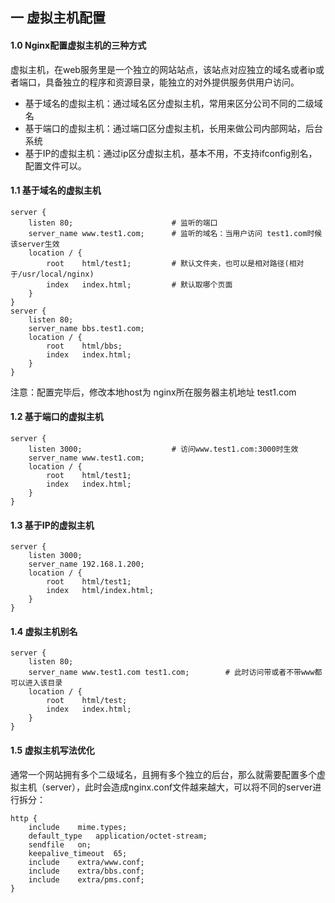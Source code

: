 ## 一 虚拟主机配置

#### 1.0 Nginx配置虚拟主机的三种方式

虚拟主机，在web服务里是一个独立的网站站点，该站点对应独立的域名或者ip或者端口，具备独立的程序和资源目录，能独立的对外提供服务供用户访问。  

- 基于域名的虚拟主机：通过域名区分虚拟主机，常用来区分公司不同的二级域名
- 基于端口的虚拟主机：通过端口区分虚拟主机，长用来做公司内部网站，后台系统
- 基于IP的虚拟主机：通过ip区分虚拟主机，基本不用，不支持ifconfig别名，配置文件可以。

#### 1.1 基于域名的虚拟主机

```
server {
    listen 80;                      # 监听的端口
    server_name www.test1.com;      # 监听的域名：当用户访问 test1.com时候该server生效
    location / {
        root    html/test1;         # 默认文件夹，也可以是相对路径(相对于/usr/local/nginx)
        index   index.html;         # 默认取哪个页面
    }
}
server {
    listen 80;                     
    server_name bbs.test1.com;         
    location / {
        root    html/bbs;             
        index   index.html;        
    }
}
```

注意：配置完毕后，修改本地host为 nginx所在服务器主机地址 test1.com 

#### 1.2 基于端口的虚拟主机

```
server {
    listen 3000;                    # 访问www.test1.com:3000时生效
    server_name www.test1.com;      
    location / {
        root    html/test1;           
        index   index.html;      
    }
}
```

#### 1.3 基于IP的虚拟主机

```
server {
    listen 3000;                 
    server_name 192.168.1.200;      
    location / {
        root    html/test1;           
        index   html/index.html;      
    }
}
```

#### 1.4 虚拟主机别名
```
server {
    listen 80;                     
    server_name www.test1.com test1.com;        # 此时访问带或者不带www都可以进入该目录  
    location / {
        root    html/test;             
        index   index.html;        
    }
}
```

#### 1.5 虚拟主机写法优化

通常一个网站拥有多个二级域名，且拥有多个独立的后台，那么就需要配置多个虚拟主机（server），此时会造成nginx.conf文件越来越大，可以将不同的server进行拆分：
```
http {                                      
    include    mime.types;                 
    default_type   application/octet-stream;  
    sendfile   on;
    keepalive_timeout  65;
    include    extra/www.conf;
    include    extra/bbs.conf;
    include    extra/pms.conf;
}
```